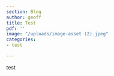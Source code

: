 ```yaml
---
section: Blog
author: geoff
title: Test
pdf: ''
image: "/uploads/image-asset (2).jpeg"
categories:
- test

---
```

test
